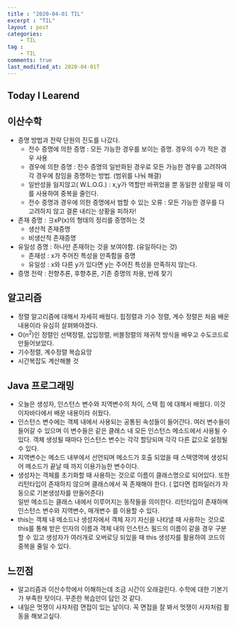 ```yaml
---
title : "2020-04-01 TIL"
excerpt : "TIL"
layout : post
categories:
    - TIL
tag :
    - TIL
comments: true
last_modified_at: 2020-04-01T
---
```


## Today I Learend  
## 이산수학
* 증명 방법과 전략 단원의 진도를 나갔다.
    * 전수 증명에 의한 증명 : 모든 가능한 경우를 보이는 증명. 경우의 수가 적은 경우 사용
    * 경우에 의한 증명 : 전수 증명의 일반화된 경우로 모든 가능한 경우를 고려하여 각 경우에 참임을 증명하는 방법. (범위를 나눠 해결)
    * 일반성을 잃지않고( W.L.O.G.) : x,y가 역할만 바뀌었을 뿐 동일한 상황일 때 이를 사용하여 중복을 줄인다.
    * 전수 증명과 경우에 의한 증명에서 범할 수 있는 오류 : 모든 가능한 경우를 다 고려하지 않고 결론 내리는 상황을 피하자!
* 존재 증명 : ∃xP(x)의 형태의 정리를 증명하는 것
    * 생산적 존재증명
    * 비생산적 존재증명
* 유일성 증명 : 하나만 존재하는 것을 보여야함. (유일하다는 것)
    * 존재성 : x가 주어진 특성을 만족함을 증명
    * 유일성 : x와 다른 y가 있다면 y는 주어진 특성을 만족하지 않는다.
* 증명 전략 : 전향추론, 후향추론, 기존 증명의 차용, 반례 찾기

## 알고리즘
* 정렬 알고리즘에 대해서 자세히 배웠다. 힙정렬과 기수 정렬, 계수 정렬은 처음 배운 내용이라 유심히 살펴봐야겠다.
* O(n<sup>2</sup>)인 정렬인 선택정렬, 삽입정렬, 버블정렬의 재귀적 방식을 배우고 수도코드로 만들어보았다.
* 기수정렬, 계수정렬 복습요망
* 시간복잡도 계산해볼 것

## Java 프로그래밍
* 오늘은 생성자, 인스턴스 변수와 지역변수의 차이, 스택 힙 에 대해서 배웠다. 이것이자바다에서 배운 내용이라 쉬웠다.
* 인스턴스 변수에는 객체 내에서 사용되는 공통된 속성들이 들어간다. 여러 변수들이 들어갈 수 있으며 이 변수들은 같은 클래스 내 모든 인스턴스 메소드에서 사용될 수 있다. 객체 생성될 때마다 인스턴스 변수는 각각 할당되며 각각 다른 값으로 설정될 수 있다.
* 지역변수는 메소드 내부에서 선언되며 메소드가 호출 되었을 때 스택영역에 생성되어 메소드가 끝날 때 까지 이용가능한 변수이다.
* 생성자는 객체를 초기화할 때 사용하는 것으로 이름이 클래스명으로 되어있다. 또한 리턴타입이 존재하지 않으며 클래스에서 꼭 존재해야 한다. ( 없다면 컴파일러가 자동으로 기본생성자를 만들어준다)  
일반 메소드는 클래스 내에서 이루어지는 동작들을 의미한다. 리턴타입이 존재하며 인스턴스 변수와 지역변수, 매개변수 를 이용할 수 있다.
* this는 객체 내 메소드나 생성자에서 객체 자기 자신을 나타낼 때 사용하는 것으로 this를 통해 받은 인자의 이름과 객체 내의 인스턴스 필드의 이름이 같을 경우 구분할 수 있고 생성자가 여러개로 오버로딩 되있을 때 this 생성자를 활용하여 코드의 중복을 줄일 수 있다.


## 느낀점
* 알고리즘과 이산수학에서 이해하는데 조금 시간이 오래걸린다. 수학에 대한 기본기가 부족한 탓이다. 꾸준한 복습만이 답인 것 같다.
* 내일은 멋쟁이 사자처럼 면접이 있는 날이다. 꼭 면접을 잘 봐서 멋쟁이 사자처럼 활동을 해보고싶다.